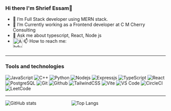 ### Hi there I'm Shrief Essam👋

- 🌱 I’m Full Stack developer using MERN stack.
- 👯 I’m Currently working as a Frontend developer at C M Cherry Consulting
- 💬 Ask me about typescript, React, Node js
- 📫 How to reach me: <a href="https://www.linkedin.com/in/shrief-essam-4486a31a1/"><img align="left" alt="Abdulrahman Ahmed" width="30px" src="https://img.icons8.com/fluent/48/000000/linkedin.png"/></a>
<br><br>
---
### Tools and technologies
![JavaScript](https://img.shields.io/badge/-JavaScript-black?style=flat-square&logo=javascript)
![C++](https://img.shields.io/badge/-C++-black?style=flat-square&logo=C++)
![Python](https://img.shields.io/badge/-Python-black?style=flat-square&logo=Python)
![Nodejs](https://img.shields.io/badge/-Nodejs-black?style=flat-square&logo=Node.js)
![Expressjs](https://img.shields.io/badge/-Express.js-787878?style=flat-square&logo=Express.js)
![TypeScript](https://img.shields.io/badge/-TypeScript-007ACC?style=flat-square&logo=typescript)
![React](https://img.shields.io/badge/react-%2320232a.svg?style=for-the-badge&logo=react&logoColor=%2361DAFB)
![PostgreSQL](https://img.shields.io/badge/-PostgreSQL-336791?style=flat-square&logo=postgresql)
![Git](http://img.shields.io/badge/-Git-F1502F?style=flat-square&logo=git)
![Github](http://img.shields.io/badge/-Github-000000?style=flat-square&logo=github)
![TailwindCSS](https://img.shields.io/badge/tailwindcss-%2338B2AC.svg?style=for-the-badge&logo=tailwind-css&logoColor=white)
![Vite](https://img.shields.io/badge/vite-%23646CFF.svg?style=for-the-badge&logo=vite&logoColor=white)
![VS Code](http://img.shields.io/badge/-VS%20Code-007ACC?style=flat-square&logo=visual%20studio%20code)
![CircleCI](https://img.shields.io/badge/circle%20ci-%23161616.svg?style=for-the-badge&logo=circleci&logoColor=white)
![LeetCode](https://img.shields.io/badge/LeetCode-000000?style=for-the-badge&logo=LeetCode&logoColor=#d16c06)

---

![GitHub stats](https://github-readme-stats.vercel.app/api?username=Shrief88&show_icons=true&hide_border=true&theme=tokyonight)
&nbsp;&nbsp;&nbsp;&nbsp;&nbsp;&nbsp;&nbsp;&nbsp;&nbsp;&nbsp;&nbsp;&nbsp;&nbsp;&nbsp;&nbsp;&nbsp;&nbsp;&nbsp;&nbsp;&nbsp;&nbsp;&nbsp;&nbsp;&nbsp;&nbsp;&nbsp;&nbsp;![Top Langs](https://github-readme-stats.vercel.app/api/top-langs/?username=Shrief88&theme=tokyonight)


